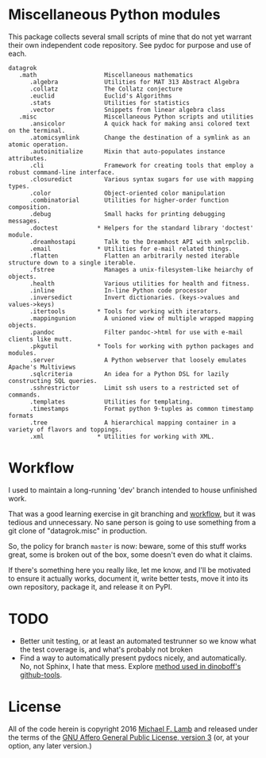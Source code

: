 # Miscellaneous Python modules

This package collects several small scripts of mine that do not yet warrant their own independent code repository. See pydoc for purpose and use of each.

    datagrok                   
       .math                   Miscellaneous mathematics
          .algebra             Utilities for MAT 313 Abstract Algebra
          .collatz             The Collatz conjecture
          .euclid              Euclid's Algorithms
          .stats               Utilities for statistics
          .vector              Snippets from linear algebra class
       .misc                   Miscellaneous Python scripts and utilities
          .ansicolor           A quick hack for making ansi colored text on the terminal.
          .atomicsymlink       Change the destination of a symlink as an atomic operation.
          .autoinitialize      Mixin that auto-populates instance attributes.
          .cli                 Framework for creating tools that employ a robust command-line interface.
          .closuredict         Various syntax sugars for use with mapping types.
          .color               Object-oriented color manipulation
          .combinatorial       Utilities for higher-order function composition.
          .debug               Small hacks for printing debugging messages.
          .doctest           * Helpers for the standard library 'doctest' module.
          .dreamhostapi        Talk to the Dreamhost API with xmlrpclib.
          .email             * Utilities for e-mail related things.
          .flatten             Flatten an arbitrarily nested iterable structure down to a single iterable.
          .fstree              Manages a unix-filesystem-like heiarchy of objects.
          .health              Various utilities for health and fitness.
          .inline              In-line Python code processor
          .inversedict         Invert dictionaries. (keys->values and values->keys)
          .itertools         * Tools for working with iterators.
          .mappingunion        A unioned view of multiple wrapped mapping objects.
          .pandoc              Filter pandoc->html for use with e-mail clients like mutt.
          .pkgutil           * Tools for working with python packages and modules.
          .server              A Python webserver that loosely emulates Apache's Multiviews
          .sqlcriteria         An idea for a Python DSL for lazily constructing SQL queries.
          .sshrestrictor       Limit ssh users to a restricted set of commands.
          .templates           Utilities for templating.
          .timestamps          Format python 9-tuples as common timestamp formats
          .tree                A hierarchical mapping container in a variety of flavors and toppings.
          .xml               * Utilities for working with XML.

# Workflow

I used to maintain a long-running 'dev' branch intended to house unfinished work.

That was a good learning exercise in git branching and [workflow][2], but it was tedious and unnecessary. No sane person is going to use something from a git clone of "datagrok.misc" in production.

So, the policy for branch `master` is now: beware, some of this stuff works great, some is broken out of the box, some doesn't even do what it claims.

If there's something here you really like, let me know, and I'll be motivated to ensure it actually works, document it, write better tests, move it into its own repository, package it, and release it on PyPI.

# TODO

- Better unit testing, or at least an automated testrunner so we know what the test coverage is, and what's probably not broken
- Find a way to automatically present pydocs nicely, and automatically. No, not Sphinx, I hate that mess. Explore [method used in dinoboff's github-tools][1].

# License

All of the code herein is copyright 2016 [Michael F. Lamb][] and released under the terms of the [GNU Affero General Public License, version 3][AGPL-3.0+] (or, at your option, any later version.)

[1]: http://dinoboff.github.com/github-tools/overview.html#documentation-hosting
[2]: http://www.kernel.org/pub/software/scm/git/docs/gitworkflows.html
[AGPL-3.0+]: http://www.gnu.org/licenses/agpl.html
[Michael F. Lamb]: http://datagrok.org
